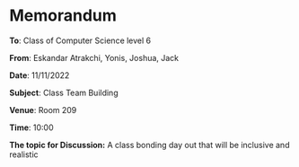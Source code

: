 # Memorandum

**To**: Class of Computer Science level 6

**From**: Eskandar Atrakchi, Yonis, Joshua, Jack

**Date**: 11/11/2022

**Subject**: Class Team Building

**Venue**: Room 209

**Time**: 10:00

**The topic for Discussion:** A class bonding day out that will be inclusive and realistic
